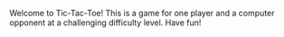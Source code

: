 Welcome to Tic-Tac-Toe! This is a game for one player and a computer opponent at a challenging difficulty level. Have fun!